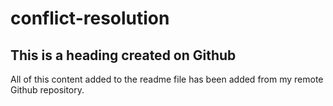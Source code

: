 # conflict-resolution


## This is a heading created on Github

All of this content added to the readme file has been added from my remote Github repository.
